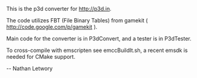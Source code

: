 This is the p3d converter for http://p3d.in.

The code utilizes FBT (File Binary Tables) from
gamekit ( http://code.google.com/p/gamekit ).

Main code for the converter is in P3dConvert, and a tester
is in P3dTester.

To cross-compile with emscripten see emccBuildIt.sh, a recent
emsdk is needed for CMake support.

-- Nathan Letwory
